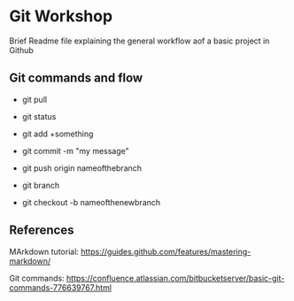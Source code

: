 # Git Workshop
Brief Readme file explaining the general workflow aof a basic project in Github

## Git commands and flow
* git pull
* git status
* git add +something
* git commit -m "my message"
* git push origin nameofthebranch

* git branch
* git checkout -b nameofthenewbranch




## References
MArkdown tutorial:
https://guides.github.com/features/mastering-markdown/

Git commands:
https://confluence.atlassian.com/bitbucketserver/basic-git-commands-776639767.html
